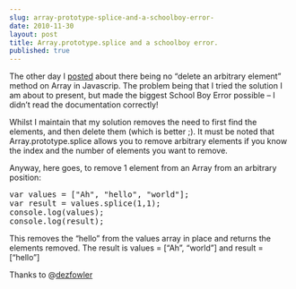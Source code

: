 ```yaml
---
slug: array-prototype-splice-and-a-schoolboy-error-
date: 2010-11-30
layout: post
title: Array.prototype.splice and a schoolboy error.
published: true
---
```

<p>The other day I <a href="http://paul.kinlan.me/js-quickly-removing-an-arbitrary-element-from">posted</a> about
there being no &ldquo;delete an arbitrary element&rdquo; method on Array in Javascrip.
 The problem being that I tried the solution I am about to present, but made
the biggest School Boy Error possible &ndash; I didn&rsquo;t read the documentation
correctly!</p>

<p>Whilst I maintain that my solution removes the need to first find the
elements, and then delete them (which is better ;).  It must be noted that
Array.prototype.splice allows you to remove arbitrary elements if you know
the index and the number of elements you want to remove.</p>

<p>Anyway, here goes, to remove 1 element from an Array from an arbitrary
position:</p>

<div class="CodeRay">
  <div class="code"><pre><span class="keyword">var</span> values = [<span class="string"><span class="delimiter">&quot;</span><span class="content">Ah</span><span class="delimiter">&quot;</span></span>, <span class="string"><span class="delimiter">&quot;</span><span class="content">hello</span><span class="delimiter">&quot;</span></span>, <span class="string"><span class="delimiter">&quot;</span><span class="content">world</span><span class="delimiter">&quot;</span></span>];
<span class="keyword">var</span> result = values.splice(<span class="integer">1</span>,<span class="integer">1</span>);
console.log(values);
console.log(result);</pre></div>
</div>


<p>This removes the &ldquo;hello&rdquo; from the values array in place and returns the
elements removed.  The result is values = [&ldquo;Ah&rdquo;, &ldquo;world&rdquo;] and result =
[&ldquo;hello&rdquo;]</p>

<p>Thanks to @<a href="http://www.twitter.com/dezfowler">dezfowler</a></p>

